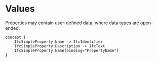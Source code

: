 Values
======

Properties may contain user-defined data, where data types are open-ended.

```
concept {
    IfcSimpleProperty:Name -> IfcIdentifier
    IfcSimpleProperty:Description -> IfcText
    IfcSimpleProperty:Name[binding="PropertyName"]
}
```
